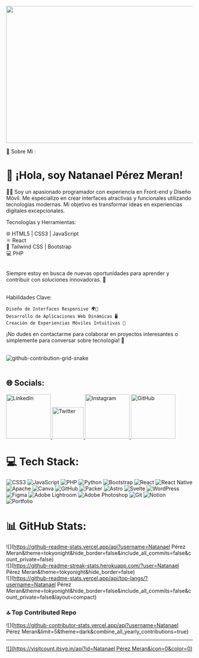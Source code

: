 <img src="https://github.com/user-attachments/assets/b506149f-e88f-40cc-a017-aa54aa4dafc0" width="2000" height="370" /> <br>

💫 Sobre Mi :  <h1>👋 ¡Hola, soy Natanael Pérez Meran!</h1>

👨‍💻 Soy un apasionado programador con experiencia en Front-end y Diseño Móvil. Me especializo en crear interfaces atractivas y funcionales utilizando tecnologías  modernas.  Mi objetivo es transformar ideas en experiencias digitales excepcionales. <br>

Tecnologías y Herramientas:

🌐 HTML5 | CSS3 | JavaScript <br>
⚛️ React<br>
🎨 Tailwind CSS | Bootstrap<br>
💻 PHP

 <br>
Siempre estoy en busca de nuevas oportunidades para aprender y contribuir con soluciones innovadoras. 🚀 <br><br>

Habilidades Clave:

    Diseño de Interfaces Responsive 🌍📱
    Desarrollo de Aplicaciones Web Dinámicas 🖥️
    Creación de Experiencias Móviles Intuitivas 📱

¡No dudes en contactarme para colaborar en proyectos interesantes o simplemente para conversar sobre tecnología! 🚀<br><br>

![github-contribution-grid-snake](https://github.com/user-attachments/assets/7a4ac02a-1bfd-402e-81e5-c96b5dfbdd15) <br><br>


## 🌐 Socials:

<a href="https://www.linkedin.com/in/tu_usuario" target="_blank">
  <img src="https://img.shields.io/badge/LinkedIn-0A66C2?logo=linkedin&logoColor=white&style=for-the-badge" alt="LinkedIn" width="120" />
</a>


<a href="https://twitter.com/tu_usuario" target="_blank">
  <img src="https://img.shields.io/badge/Twitter-1DA1F2?logo=twitter&logoColor=white&style=for-the-badge" alt="Twitter" width="85" />
</a>


<a href="https://www.instagram.com/tu_usuario" target="_blank">
  <img src="https://img.shields.io/badge/Instagram-E4405F?logo=instagram&logoColor=white&style=for-the-badge" alt="Instagram" width="120" />
</a>

<a href="https://github.com/tu_usuario" target="_blank">
  <img src="https://img.shields.io/badge/GitHub-181717?logo=github&logoColor=white&style=for-the-badge" alt="GitHub" width="120" />
</a>


# 💻 Tech Stack:
![CSS3](https://img.shields.io/badge/css3-%231572B6.svg?style=for-the-badge&logo=css3&logoColor=white)    ![JavaScript](https://img.shields.io/badge/javascript-%23323330.svg?style=for-the-badge&logo=javascript&logoColor=%23F7DF1E)  ![PHP](https://img.shields.io/badge/php-%23777BB4.svg?style=for-the-badge&logo=php&logoColor=white)  ![Python](https://img.shields.io/badge/python-3670A0?style=for-the-badge&logo=python&logoColor=ffdd54)  ![Bootstrap](https://img.shields.io/badge/bootstrap-%238511FA.svg?style=for-the-badge&logo=bootstrap&logoColor=white)  ![React](https://img.shields.io/badge/react-%2320232a.svg?style=for-the-badge&logo=react&logoColor=%2361DAFB)  ![React Native](https://img.shields.io/badge/react_native-%2320232a.svg?style=for-the-badge&logo=react&logoColor=%2361DAFB) ![Apache](https://img.shields.io/badge/apache-%23D42029.svg?style=for-the-badge&logo=apache&logoColor=white)  ![Canva](https://img.shields.io/badge/Canva-%2300C4CC.svg?style=for-the-badge&logo=Canva&logoColor=white)  ![GitHub](https://img.shields.io/badge/github-%23121011.svg?style=for-the-badge&logo=github&logoColor=white)  ![Packer](https://img.shields.io/badge/packer-%23E7EEF0.svg?style=for-the-badge&logo=packer&logoColor=%2302A8EF)  ![Astro](https://img.shields.io/badge/astro-%232C2052.svg?style=for-the-badge&logo=astro&logoColor=white)  ![Svelte](https://img.shields.io/badge/svelte-%23f1413d.svg?style=for-the-badge&logo=svelte&logoColor=white)  ![WordPress](https://img.shields.io/badge/WordPress-%23117AC9.svg?style=for-the-badge&logo=WordPress&logoColor=white)  ![Figma](https://img.shields.io/badge/figma-%23F24E1E.svg?style=for-the-badge&logo=figma&logoColor=white)  ![Adobe Lightroom](https://img.shields.io/badge/Adobe%20Lightroom-31A8FF.svg?style=for-the-badge&logo=Adobe%20Lightroom&logoColor=white)  ![Adobe Photoshop](https://img.shields.io/badge/adobe%20photoshop-%2331A8FF.svg?style=for-the-badge&logo=adobe%20photoshop&logoColor=white)  ![Git](https://img.shields.io/badge/git-%23F05033.svg?style=for-the-badge&logo=git&logoColor=white)  ![Notion](https://img.shields.io/badge/Notion-%23000000.svg?style=for-the-badge&logo=notion&logoColor=white)  ![Portfolio](https://img.shields.io/badge/Portfolio-%23000000.svg?style=for-the-badge&logo=firefox&logoColor=#FF7139)
# 📊 GitHub Stats:
![](https://github-readme-stats.vercel.app/api?username=Natanael Pérez Meran&theme=tokyonight&hide_border=false&include_all_commits=false&count_private=false)<br/>
![](https://github-readme-streak-stats.herokuapp.com/?user=Natanael Pérez Meran&theme=tokyonight&hide_border=false)<br/>
![](https://github-readme-stats.vercel.app/api/top-langs/?username=Natanael Pérez Meran&theme=tokyonight&hide_border=false&include_all_commits=false&count_private=false&layout=compact)



### 🔝 Top Contributed Repo
![](https://github-contributor-stats.vercel.app/api?username=Natanael Pérez Meran&limit=5&theme=dark&combine_all_yearly_contributions=true)



---
[![](https://visitcount.itsvg.in/api?id=Natanael Pérez Meran&icon=0&color=0)](https://visitcount.itsvg.in)
<!-- Proudly created with GPRM ( https://gprm.itsvg.in ) -->




